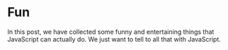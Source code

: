 # Fun
In this post, we have collected some funny and entertaining things that JavaScript can actually do. We just want to tell to all that with JavaScript.
